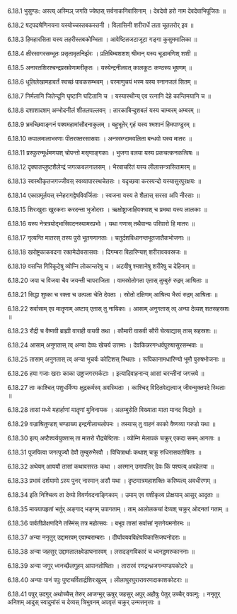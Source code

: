 6.18.1
भुसुण्डः:
अस्त्य् अस्मिञ् जगति ज्येष्ठस् सर्वनाकनिवासिनाम् ।
देवदेवो हरो नाम देवदेवाभिपूजितः ॥


6.18.2
षट्पदश्रेणिनयना यस्योच्चस्तबकस्तनी ।
विलासिनी शरीरार्धे लता चूततरोर् इव ॥


6.18.3
हिमहारसिता यस्य लहरीस्तबकोम्भिता ।
आवेष्टितजटाजूटा गङ्गा कुसुममालिका ॥


6.18.4
क्षीरसागरसम्भूतः प्रसृतामृतनिर्झरः ।
प्रतिबिम्बशशश् श्रीमान् यस्य चूडामणिश् शशी ॥


6.18.5
अनारतशिरश्चन्द्रप्रस्रवेणामरीकृतः ।
यस्येन्द्रनीलवत् कालकूटः कण्ठस्य भूषणम् ॥


6.18.6
धूलिलेखामहावर्तं स्वच्छं पावकसम्भवम् ।
परमाणुचयं भस्म यस्य स्नानजलं सितम् ॥


6.18.7
निर्मलानि जितेन्दूनि घृष्टानि घटितानि च ।
यस्यास्थीन्य् एव रत्नानि देहे कान्तिमयानि च ॥


6.18.8
दशाशादशम् अम्भोदनीलं शीतलपल्लवम् ।
तारकाबिन्दुशबलं यस्य चाम्बरम् अम्बरम् ॥


6.18.9
भ्रमच्छिवाङ्गनं पक्वमहामांसौदनाकुलम् ।
बहुभूतेर् गृहं यस्य श्मशानं हिमपाण्डुरम् ॥


6.18.10
कपालमालाभरणाः पीतरक्तरसासवाः ।
अन्त्रस्रग्दामवलिता बन्धवो यस्य मातरः ॥


6.18.11
प्रस्फुरन्मूर्धमणयश् चोपन्तो मसृणाङ्गकाः ।
भुजगा वलया यस्य प्रकचत्कनकत्विषः ॥


6.18.12
दृक्पातप्लुष्टशैलेन्द्रं जगत्कवलनालसम् ।
भैरवाचरितं यस्य लीलासन्त्रासितामरम् ॥


6.18.13
स्वस्थीकृतजगज्जीवस् स्वव्यापारस्थचेतसः ।
यदृच्छया करस्पन्दो यस्यासुरपुरक्षयः ॥


6.18.14
एकाग्रमूर्तयस् स्नेहरागद्वेषविवर्जिताः ।
स्वजना यस्य ते शैलास् सरसा अपि नीरसाः ॥


6.18.15
शिरःखुराः खुरकराः करदन्ता भुजोदराः ।
ऋक्षोष्ट्राजाहिवक्त्राश् च प्रमथा यस्य लालकाः ॥


6.18.16
यस्य नेत्रत्रयोद्भासिवदनस्यामरप्रभोः ।
यथा गणास् तथैवान्यः परिवारो हि मातरः ॥


6.18.17
नृत्यन्ति मातरस् तस्य पुरो भूतगणानताः ।
चतुर्दशविधानन्तभूतजातैकभोजनाः ॥


6.18.18
खरोष्ट्रकाकवदना रक्तमेदोवसासवाः ।
दिगम्बरा विहारिण्यश् शरीरावयवस्रजः ॥


6.18.19
वसन्ति गिरिकूटेषु व्योम्नि लोकान्तरेषु च ।
अटवीषु श्मशानेषु शरीरेषु च देहिनाम् ॥


6.18.20
जया च विजया चैव जयन्ती चापराजिता ।
वामस्रोतोगता एतास् तुम्बुरुं रुद्रम् आश्रिताः ॥


6.18.21
सिद्धा शुष्का च रक्ता च उत्पला चेति देवताः ।
स्रोतो दक्षिणम् आश्रित्य भैरवं रुद्रम् आश्रिताः ॥


6.18.22
सर्वासाम् एव मातॄणाम् अष्टाव् एतास् तु नायिकाः ।
आसाम् अनुगतास् त्व् अन्या देव्यश् शतसहस्रशः ॥


6.18.23
रौद्री च वैष्णवी ब्राह्मी वाराही वायवी तथा ।
कौमारी वासवी सौरी चेत्याद्यास् तास् सहस्रशः ॥


6.18.24
आसाम् अनुगतास् त्व् अन्या देव्यः खेचर्य उत्तमाः ।
देवकिन्नरगन्धर्वपुरुषासुरसम्भवाः ॥


6.18.25
तासाम् अनुगतास् त्व् अन्या भूचर्यः कोटिशस् स्थिताः ।
रूपिकानामधारिण्यो भूमौ पुरुषभोजनाः ॥


6.18.26
हया गजाः खराः काका उष्ट्राजगरमर्कटाः ।
इत्यादिवाहनान्य् आसां चरन्तीनां जगत्त्रये ॥


6.18.27
ताः काश्चित् पशुधर्मिण्यः क्षुद्रकर्मस्व् अवस्थिताः ।
काश्चिद् विदितवेद्यत्वाज् जीवन्मुक्तपदे स्थिताः ॥


6.18.28
तासां मध्ये महार्हाणां मातॄणां मुनिनायक ।
अलम्बुसेति विख्याता माता मानद विद्यते ॥


6.18.29
वज्राश्रितुण्डश् चण्डाख्य इन्द्रनीलाचलोपमः ।
तस्यास् तु वाहनं काको वैष्णव्या गरुडो यथा ॥


6.18.30
इत्य् अष्टैश्वर्ययुक्तास् ता मातरो रौद्रचेष्टिताः ।
व्योम्नि मेलापकं चक्रुर् एकदा समम् आगताः ॥


6.18.31
पूजयित्वा जगत्पूज्यौ देवौ तुम्बुरुभैरवौ ।
विचित्रार्थाः कथाश् चक्रू रुधिरासवतोषिताः ॥


6.18.32
अथेयम् आययौ तासां कथावसरतः कथा ।
अस्मान् उमापतिर् देवः किं पश्यत्य् अवहेलया ॥


6.18.33
प्रभावं दर्शयामो ऽस्य पुनर् नास्मान् असौ यथा ।
दृष्टमात्रमहाशक्तिः करिष्यत्य् अवधीरणम् ॥


6.18.34
इति निश्चित्य ता देव्यो विवर्णवदनाङ्गिकाम् ।
उमाम् एव वशीकृत्य प्रोक्षयाम् आसुर् आदृताः ॥


6.18.35
माययापहृतां भर्तुर् अङ्गाद् भङ्गम् उपागताम् ।
ताम् आलोलकचां देव्यश् चक्रुर् ओदनतां गताम् ॥


6.18.36
पार्वतीप्रोक्षणदिने तस्मिंस् तत्र महोत्सवः ।
बभूव तासां सर्वासां नृत्तगेयमनोरमः ॥


6.18.37
अन्या ननृतुर् उद्दामरवम् एवाम्बराम्बराः ।
दीर्घावयवविक्षेपविकासिजघनोदराः ॥


6.18.38
अन्या जहसुर् उद्दामतालक्ष्वेडाघनारवम् ।
लसदङ्गविकारं च ध्वनड्डमरुकाननाः ॥


6.18.39
अन्या जगुर् ध्वनच्छैलगुहम् आपानतोषिताः ।
तारारवं रणद्रन्ध्रजगन्मण्डपकोटरे ॥


6.18.40
अन्याः पानं पपुः पुष्टचर्वितार्द्रशिरःखुरम् ।
लीलाघुरघुरारावरणदाकाशकोटराः ॥


6.18.41
पपुर् उदगुर् अथोच्चैस् तेरुर् आजग्मुर् ऊषुर् जहसुर् अपुर् अहौषुः पेतुर् उच्चैर् ववल्गुः ।
ननृतुर् अनिशम् आदुस् स्वादुमांसं च देव्यस् त्रिभुवनम् अपवृत्तं चक्रुर् उन्मत्तनृत्ताः ॥

